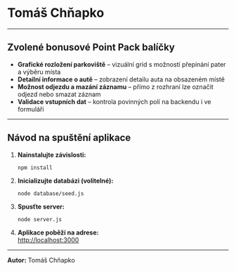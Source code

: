 # Tomáš Chňapko

---

## Zvolené bonusové Point Pack balíčky

- **Grafické rozložení parkoviště** – vizuální grid s možností přepínání pater a výběru místa
- **Detailní informace o autě** – zobrazení detailu auta na obsazeném místě
- **Možnost odjezdu a mazání záznamu** – přímo z rozhraní lze označit odjezd nebo smazat záznam
- **Validace vstupních dat** – kontrola povinných polí na backendu i ve formuláři

---

## Návod na spuštění aplikace

1. **Nainstalujte závislosti:**
   ```
   npm install
   ```

2. **Inicializujte databázi (volitelné):**
   ```
   node database/seed.js
   ```

3. **Spusťte server:**
   ```
   node server.js
   ```

4. **Aplikace poběží na adrese:**  
   [http://localhost:3000](http://localhost:3000)

---

**Autor:** Tomáš Chňapko